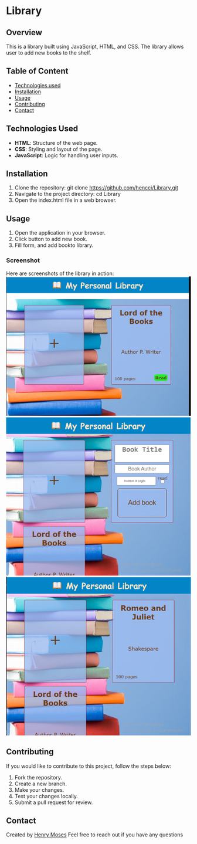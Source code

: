 # Library

## Overview

This is a library built using JavaScript, HTML, and CSS. The library allows user to add new books to the shelf.

## Table of Content

* [Technologies used](#technologies-used)
* [Installation](#installation)
* [Usage](#usage)
* [Contributing](#contributing)
* [Contact](#contact)

## Technologies Used

* **HTML**: Structure of the web page.
* **CSS**: Styling and layout of the page.
* **JavaScript**: Logic for handling user inputs.

## Installation

1. Clone the repository:
   git clone https://github.com/hencci/Library.git
2. Navigate to the project directory:
   cd Library
3. Open the index.html file in a web browser.

## Usage

1. Open the application in your browser.
2. Click button to add new book.
3. Fill form, and add bookto library.

### Screenshot

Here are screenshots of the library in action:
![Default Screenshot](./images/Library-default.PNG)
![form Screenshot](./images/Library-withForm.PNG)
![Book added Screenshot](./images/Library-bookAdded.PNG)

## Contributing

If you would like to contribute to this project, follow the steps below:

1. Fork the repository.
2. Create a new branch.
3. Make your changes.
4. Test your changes locally.
5. Submit a pull request for review.

## Contact

Created by [Henry Moses](https://github.com/hencci)
Feel free to reach out if you have any questions